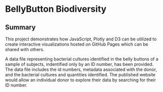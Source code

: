 # BellyButton Biodiversity

## Summary

This project demonstrates how JavaScript, Plotly and D3 can be utilized to create interactive visualizations hosted on GitHub Pages which can be shared with others.

A data file representing bacterial cultures identified in the belly buttons of a sample of subjects, indentified only by an ID number, has been provided. The data file includes the id numbers, metadata associated with the donor, and the bacterial cultures and quantities identified.  The published website would allow an individual donor to explore their data by searching for their ID number.
